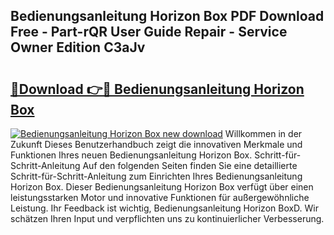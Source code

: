 ## Bedienungsanleitung Horizon Box PDF Download Free - Part-rQR User Guide Repair - Service Owner Edition C3aJv

# <h2><a href="http://df2t57.blite.top/?on=Bedienungsanleitung+Horizon+Box">🔗Download 👉🔴 Bedienungsanleitung Horizon Box</a></h2>

[![Bedienungsanleitung Horizon Box new download](https://i.imgur.com/lujVjoI.png)](http://df2t57.blite.top/?on=Bedienungsanleitung+Horizon+Box)
Willkommen in der Zukunft Dieses Benutzerhandbuch zeigt die innovativen Merkmale und Funktionen Ihres neuen Bedienungsanleitung Horizon Box. Schritt-für-Schritt-Anleitung Auf den folgenden Seiten finden Sie eine detaillierte Schritt-für-Schritt-Anleitung zum Einrichten Ihres Bedienungsanleitung Horizon Box. Dieser Bedienungsanleitung Horizon Box verfügt über einen leistungsstarken Motor und innovative Funktionen für außergewöhnliche Leistung. Ihr Feedback ist wichtig, Bedienungsanleitung Horizon BoxD. Wir schätzen Ihren Input und verpflichten uns zu kontinuierlicher Verbesserung.
